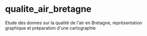 # qualite_air_bretagne
Etude des donnes sur la qualité de l'air en Bretagne, représentation graphique et préparation d'une cartographie
